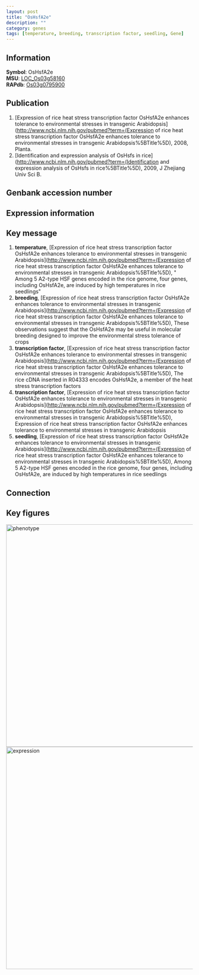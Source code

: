 ```yaml
---
layout: post
title: "OsHsfA2e"
description: ""
category: genes
tags: [temperature, breeding, transcription factor, seedling, Gene]
---
```


## Information
__Symbol__: OsHsfA2e  
__MSU__: [LOC_Os03g58160](http://rice.plantbiology.msu.edu/cgi-bin/ORF_infopage.cgi?orf=LOC_Os03g58160)  
__RAPdb__: [Os03g0795900](http://rapdb.dna.affrc.go.jp/viewer/gbrowse_details/irgsp1?name=Os03g0795900)  

## Publication
1. [Expression of rice heat stress transcription factor OsHsfA2e enhances tolerance to environmental stresses in transgenic Arabidopsis](http://www.ncbi.nlm.nih.gov/pubmed?term=(Expression of rice heat stress transcription factor OsHsfA2e enhances tolerance to environmental stresses in transgenic Arabidopsis%5BTitle%5D), 2008, Planta.
2. [Identification and expression analysis of OsHsfs in rice](http://www.ncbi.nlm.nih.gov/pubmed?term=(Identification and expression analysis of OsHsfs in rice%5BTitle%5D), 2009, J Zhejiang Univ Sci B.

## Genbank accession number

## Expression information

## Key message
1. __temperature__, [Expression of rice heat stress transcription factor OsHsfA2e enhances tolerance to environmental stresses in transgenic Arabidopsis](http://www.ncbi.nlm.nih.gov/pubmed?term=(Expression of rice heat stress transcription factor OsHsfA2e enhances tolerance to environmental stresses in transgenic Arabidopsis%5BTitle%5D), " Among 5 A2-type HSF genes encoded in the rice genome, four genes, including OsHsfA2e, are induced by high temperatures in rice seedlings"
2. __breeding__, [Expression of rice heat stress transcription factor OsHsfA2e enhances tolerance to environmental stresses in transgenic Arabidopsis](http://www.ncbi.nlm.nih.gov/pubmed?term=(Expression of rice heat stress transcription factor OsHsfA2e enhances tolerance to environmental stresses in transgenic Arabidopsis%5BTitle%5D),  These observations suggest that the OsHsfA2e may be useful in molecular breeding designed to improve the environmental stress tolerance of crops
3. __transcription factor__, [Expression of rice heat stress transcription factor OsHsfA2e enhances tolerance to environmental stresses in transgenic Arabidopsis](http://www.ncbi.nlm.nih.gov/pubmed?term=(Expression of rice heat stress transcription factor OsHsfA2e enhances tolerance to environmental stresses in transgenic Arabidopsis%5BTitle%5D),  The rice cDNA inserted in R04333 encodes OsHsfA2e, a member of the heat stress transcription factors
4. __transcription factor__, [Expression of rice heat stress transcription factor OsHsfA2e enhances tolerance to environmental stresses in transgenic Arabidopsis](http://www.ncbi.nlm.nih.gov/pubmed?term=(Expression of rice heat stress transcription factor OsHsfA2e enhances tolerance to environmental stresses in transgenic Arabidopsis%5BTitle%5D), Expression of rice heat stress transcription factor OsHsfA2e enhances tolerance to environmental stresses in transgenic Arabidopsis
5. __seedling__, [Expression of rice heat stress transcription factor OsHsfA2e enhances tolerance to environmental stresses in transgenic Arabidopsis](http://www.ncbi.nlm.nih.gov/pubmed?term=(Expression of rice heat stress transcription factor OsHsfA2e enhances tolerance to environmental stresses in transgenic Arabidopsis%5BTitle%5D),  Among 5 A2-type HSF genes encoded in the rice genome, four genes, including OsHsfA2e, are induced by high temperatures in rice seedlings

## Connection

## Key figures
<img src="http://ricencode.github.io/images/OsHsfA2e.pheno.png" alt="phenotype"  style="width: 600px;"/>

<img src="http://ricencode.github.io/images/OsHsfA2e.exp.png" alt="expression"  style="width: 600px;"/>


